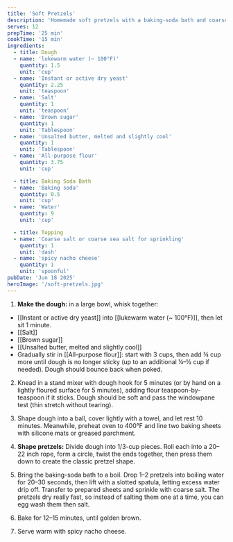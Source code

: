```yaml
---
title: 'Soft Pretzels'
description: 'Homemade soft pretzels with a baking-soda bath and coarse sea salt'
serves: 12
prepTime: '25 min'
cookTime: '15 min'
ingredients:
  - title: Dough
  - name: 'lukewarm water (~ 100°F)'
    quantity: 1.5
    unit: 'cup'
  - name: 'Instant or active dry yeast'
    quantity: 2.25
    unit: 'teaspoon'
  - name: 'Salt'
    quantity: 1
    unit: 'teaspoon'
  - name: 'Brown sugar'
    quantity: 1
    unit: 'Tablespoon'
  - name: 'Unsalted butter, melted and slightly cool'
    quantity: 1
    unit: 'Tablespoon'
  - name: 'All-purpose flour'
    quantity: 3.75
    unit: 'cup'

  - title: Baking Soda Bath
  - name: 'Baking soda'
    quantity: 0.5
    unit: 'cup'
  - name: 'Water'
    quantity: 9
    unit: 'cup'

  - title: Topping
  - name: 'Coarse salt or coarse sea salt for sprinkling'
    quantity: 1
    unit: 'dash'
  - name: 'spicy nacho cheese'
    quantity: 1
    unit: 'spoonful'
pubDate: 'Jun 18 2025'
heroImage: '/soft-pretzels.jpg'
---
```


1. **Make the dough:** in a large bowl, whisk together:

- [[Instant or active dry yeast]] into [[lukewarm water (~ 100°F)]], then let sit 1 minute.
- [[Salt]]
- [[Brown sugar]]
- [[Unsalted butter, melted and slightly cool]]
- Gradually stir in [[All-purpose flour]]: start with 3 cups, then add ¾ cup more until dough is no longer sticky (up to an additional ¼–½ cup if needed). Dough should bounce back when poked.

2. Knead in a stand mixer with dough hook for 5 minutes (or by hand on a lightly floured surface for 5 minutes), adding flour teaspoon-by-teaspoon if it sticks. Dough should be soft and pass the windowpane test (thin stretch without tearing).

3. Shape dough into a ball, cover lightly with a towel, and let rest 10 minutes. Meanwhile, preheat oven to 400°F and line two baking sheets with silicone mats or greased parchment.

4. **Shape pretzels:** Divide dough into 1/3-cup pieces. Roll each into a 20–22 inch rope, form a circle, twist the ends together, then press them down to create the classic pretzel shape.

5. Bring the baking-soda bath to a boil. Drop 1–2 pretzels into boiling water for 20–30 seconds, then lift with a slotted spatula, letting excess water drip off. Transfer to prepared sheets and sprinkle with coarse salt. The pretzels dry really fast, so instead of salting them one at a time, you can egg wash them then salt.

6. Bake for 12–15 minutes, until golden brown.

7. Serve warm with spicy nacho cheese.
